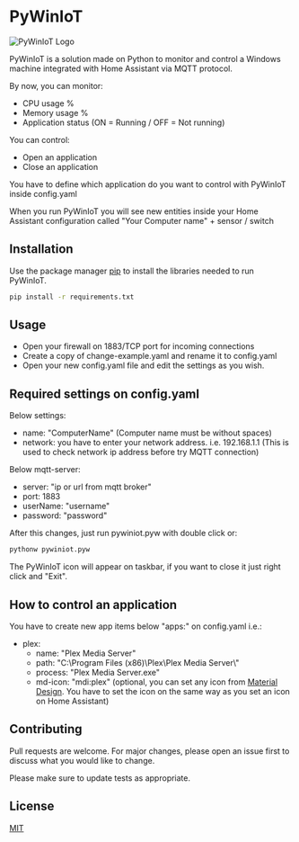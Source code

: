 # PyWinIoT
![PyWinIoT Logo](https://github.com/ezecuervo/PyWinIoT/master/pywiniot.png?raw=true)

PyWinIoT is a solution made on Python to monitor and control a Windows machine integrated with Home Assistant via MQTT protocol.

By now, you can monitor:
- CPU usage %
- Memory usage %
- Application status (ON = Running / OFF = Not running)

You can control:
- Open an application
- Close an application

You have to define which application do you want to control with PyWinIoT inside config.yaml

When you run PyWinIoT you will see new entities inside your Home Assistant configuration called "Your Computer name" + sensor / switch

## Installation

Use the package manager [pip](https://pip.pypa.io/en/stable/) to install the libraries needed to run PyWinIoT.

```bash
pip install -r requirements.txt
```

## Usage
- Open your firewall on 1883/TCP port for incoming connections
- Create a copy of change-example.yaml and rename it to config.yaml
- Open your new config.yaml file and edit the settings as you wish.

## Required settings on config.yaml
Below settings: 
- name: "ComputerName" (Computer name must be without spaces)
- network: you have to enter your network address. i.e. 192.168.1.1 (This is used to check network ip address before try MQTT connection)

Below mqtt-server:
- server: "ip or url from mqtt broker"
- port: 1883
- userName: "username"
- password: "password"

After this changes, just run pywiniot.pyw with double click or:

```bash
pythonw pywiniot.pyw
```

The PyWinIoT icon will appear on taskbar, if you want to close it just right click and "Exit".

## How to control an application
You have to create new app items below "apps:" on config.yaml i.e.:
  - plex:
    * name: "Plex Media Server"
    * path: "C:\\Program Files (x86)\\Plex\\Plex Media Server\\"
    * process: "Plex Media Server.exe"
    * md-icon: "mdi:plex" (optional, you can set any icon from [Material Design](https://materialdesignicons.com/). You have to set the icon on the same way as you set an icon on Home Assistant)

## Contributing
Pull requests are welcome. For major changes, please open an issue first to discuss what you would like to change.

Please make sure to update tests as appropriate.

## License
[MIT](https://choosealicense.com/licenses/mit/)
